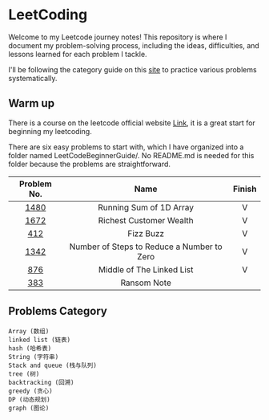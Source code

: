 # LeetCoding

Welcome to my Leetcode journey notes! This repository is where I document my problem-solving process, including the ideas, difficulties, and lessons learned for each problem I tackle.

I'll be following the category guide on this [site](https://github.com/youngyangyang04/leetcode-master?tab=readme-ov-file "《代码随想录》LeetCode 刷题攻略") to practice various problems systematically.

## Warm up
There is a course on the leetcode official website [Link](https://leetcode.com/explore/learn/card/the-leetcode-beginners-guide/), it is a great start for beginning my leetcoding.

There are six easy problems to start with, which I have organized into a folder named LeetCodeBeginnerGuide/. No README.md is needed for this folder because the problems are straightforward.

| Problem No.|Name|Finish|
|:-------------:|:-------------:|:-----:|
|[1480](https://leetcode.com/problems/running-sum-of-1d-array/)|Running Sum of 1D Array|V|
|[1672](https://leetcode.com/problems/richest-customer-wealth/)|Richest Customer Wealth|V|
|[412](https://leetcode.com/problems/fizz-buzz/)|Fizz Buzz|V|
|[1342](https://leetcode.com/problems/number-of-steps-to-reduce-a-number-to-zero/)|Number of Steps to Reduce a Number to Zero|V|
|[876](https://leetcode.com/problems/middle-of-the-linked-list/)| Middle of The Linked List|V|
|[383](https://leetcode.com/problems/ransom-note/)|Ransom Note||

## Problems Category
	Array (数组)
	linked list (链表)
	hash (哈希表)
	String (字符串)
	Stack and queue (栈与队列)
	tree (树)
	backtracking (回溯)
	greedy (贪心)
	DP (动态规划)
	graph (图论)
